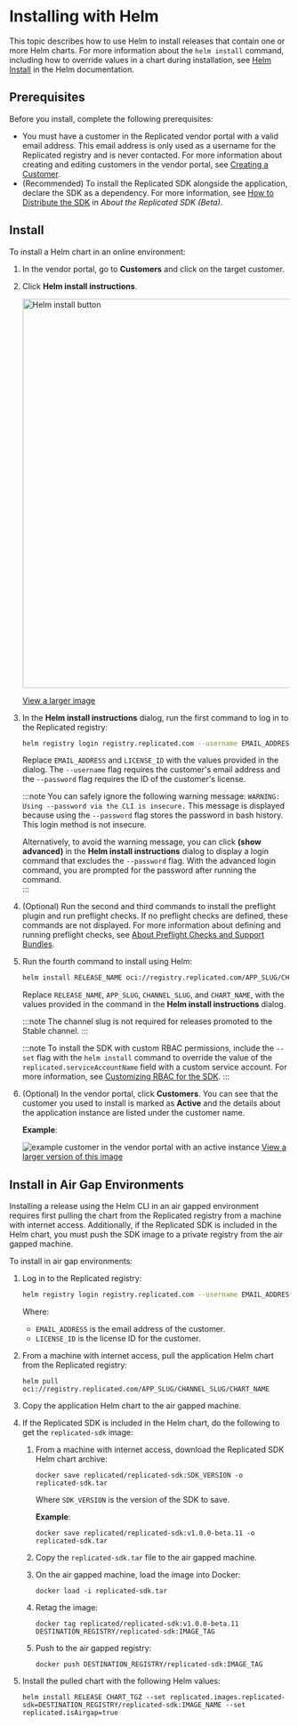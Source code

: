 # Installing with Helm

This topic describes how to use Helm to install releases that contain one or more Helm charts. For more information about the `helm install` command, including how to override values in a chart during installation, see [Helm Install](https://helm.sh/docs/helm/helm_install/) in the Helm documentation.

## Prerequisites

Before you install, complete the following prerequisites:

* You must have a customer in the Replicated vendor portal with a valid email address. This email address is only used as a username for the Replicated registry and is never contacted. For more information about creating and editing customers in the vendor portal, see [Creating a Customer](/vendor/releases-creating-customer).
* (Recommended) To install the Replicated SDK alongside the application, declare the SDK as a dependency. For more information, see [How to Distribute the SDK](replicated-sdk-overview#how-to-distribute-the-sdk) in _About the Replicated SDK (Beta)_.

## Install

To install a Helm chart in an online environment:

1. In the vendor portal, go to **Customers** and click on the target customer.

1. Click **Helm install instructions**.

   <img alt="Helm install button" src="/images/helm-install-button.png" width="700px"/>

   [View a larger image](/images/helm-install-button.png)

1. In the **Helm install instructions** dialog, run the first command to log in to the Replicated registry:

   ```bash
   helm registry login registry.replicated.com --username EMAIL_ADDRESS --password LICENSE_ID
   ```
   Replace `EMAIL_ADDRESS` and `LICENSE_ID` with the values provided in the dialog. The `--username` flag requires the customer's email address and the `--password` flag requires the ID of the customer's license. 

   :::note
   You can safely ignore the following warning message: `WARNING: Using --password via the CLI is insecure.` This message is displayed because using the `--password` flag stores the password in bash history. This login method is not insecure.

   Alternatively, to avoid the warning message, you can click **(show advanced)** in the **Helm install instructions** dialog to display a login command that excludes the `--password` flag. With the advanced login command, you are prompted for the password after running the command.  
   :::

1. (Optional) Run the second and third commands to install the preflight plugin and run preflight checks. If no preflight checks are defined, these commands are not displayed. For more information about defining and running preflight checks, see [About Preflight Checks and Support Bundles](preflight-support-bundle-about).

1. Run the fourth command to install using Helm:

   ```bash
   helm install RELEASE_NAME oci://registry.replicated.com/APP_SLUG/CHANNEL_SLUG/CHART_NAME
   ```
   Replace `RELEASE_NAME`, `APP_SLUG`, `CHANNEL_SLUG`, and `CHART_NAME`, with the values provided in the command in the **Helm install instructions** dialog.

   :::note
   The channel slug is not required for releases promoted to the Stable channel.
   :::

   :::note
   To install the SDK with custom RBAC permissions, include the `--set` flag with the `helm install` command to override the value of the `replicated.serviceAccountName` field with a custom service account. For more information, see [Customizing RBAC for the SDK](/vendor/replicated-sdk-customizing#customize-rbac-for-the-sdk).
   :::

1. (Optional) In the vendor portal, click **Customers**. You can see that the customer you used to install is marked as **Active** and the details about the application instance are listed under the customer name. 

   **Example**:

   ![example customer in the vendor portal with an active instance](/images/sdk-customer-active-example.png)
   [View a larger version of this image](/images/sdk-customer-active-example.png)

## Install in Air Gap Environments

Installing a release using the Helm CLI in an air gapped environment requires first pulling the chart from the Replicated registry from a machine with internet access. Additionally, if the Replicated SDK is included in the Helm chart, you must push the SDK image to a private registry from the air gapped machine.

To install in air gap environments:

1. Log in to the Replicated registry:

   ```bash
   helm registry login registry.replicated.com --username EMAIL_ADDRESS --password LICENSE_ID
   ```
   Where:
   * `EMAIL_ADDRESS` is the email address of the customer.
   * `LICENSE_ID` is the license ID for the customer.

1. From a machine with internet access, pull the application Helm chart from the Replicated registry:

   ```
   helm pull oci://registry.replicated.com/APP_SLUG/CHANNEL_SLUG/CHART_NAME
   ```

1.  Copy the application Helm chart to the air gapped machine.   

1. If the Replicated SDK is included in the Helm chart, do the following to get the `replicated-sdk` image:

   1. From a machine with internet access, download the Replicated SDK Helm chart archive:

      ```
      docker save replicated/replicated-sdk:SDK_VERSION -o replicated-sdk.tar
      ```
      Where `SDK_VERSION` is the version of the SDK to save.

      **Example**:
   
      ```
      docker save replicated/replicated-sdk:v1.0.0-beta.11 -o replicated-sdk.tar
      ```
   
   1. Copy the `replicated-sdk.tar` file to the air gapped machine.
   
   1. On the air gapped machine, load the image into Docker:
   
      ```
      docker load -i replicated-sdk.tar
      ```
   
   1. Retag the image:
   
      ```
      docker tag replicated/replicated-sdk:v1.0.0-beta.11 DESTINATION_REGISTRY/replicated-sdk:IMAGE_TAG
      ```
   
   1. Push to the air gapped registry:
   
      ```
      docker push DESTINATION_REGISTRY/replicated-sdk:IMAGE_TAG
      ```

1. Install the pulled chart with the following Helm values:

   ```
   helm install RELEASE CHART_TGZ --set replicated.images.replicated-sdk=DESTINATION_REGISTRY/replicated-sdk:IMAGE_NAME --set replicated.isAirgap=true
   ```